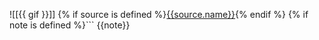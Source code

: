 ![[{{ gif }}]]
{% if source is defined %}[{{source.name}}]({{source.url}}){% endif %}
{% if note is defined %}```
{{note}}
```{% endif %}

